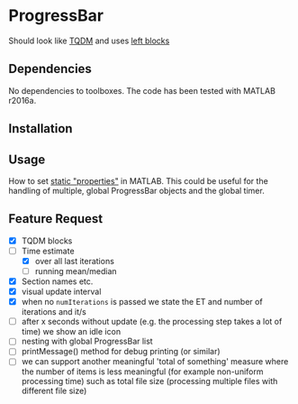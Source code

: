 ProgressBar
=======================

Should look like [TQDM](https://github.com/tqdm/tqdm) and uses [left blocks](http://www.w3schools.com/charsets/ref_utf_block.asp)


Dependencies
-------------------------

No dependencies to toolboxes. The code has been tested with MATLAB r2016a.


Installation
-------------------------


Usage
-------------------------








How to set [static "properties"](http://stackoverflow.com/a/14571266) in MATLAB. This could be useful for the handling of multiple, global ProgressBar objects and the global timer.


Feature Request
----------------------

- [x] TQDM blocks
- [ ] Time estimate
    - [x] over all last iterations
    - [ ] running mean/median
- [x] Section names etc.
- [x] visual update interval
- [x] when no `numIterations` is passed we state the ET and number of iterations and it/s
- [ ] after x seconds without update (e.g. the processing step takes a lot of time) we show an idle icon
- [ ] nesting with global ProgressBar list
- [ ] printMessage() method for debug printing (or similar)
- [ ] we can support another meaningful 'total of something' measure where the number of items is less meaningful (for example non-uniform processing time) such as total file size (processing multiple files with different file size)
